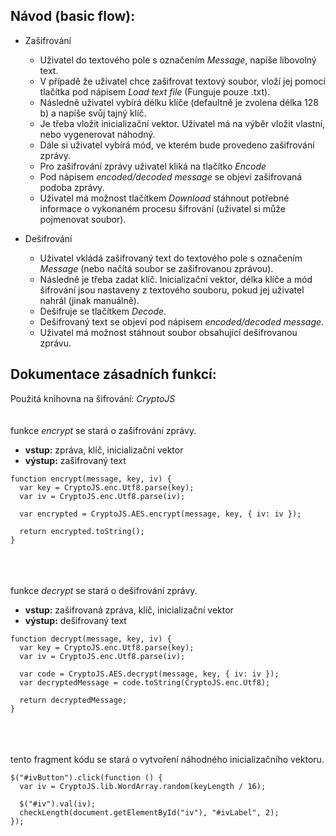 ## Návod (basic flow):

- Zašifrování
  - Uživatel do textového pole s označením *Message*, napíše libovolný text.
  - V případě že uživatel chce zašifrovat textový soubor, vloží jej pomocí tlačítka pod nápisem *Load text file* (Funguje pouze .txt).
  - Následně uživatel vybírá délku klíče (defaultně je zvolena délka 128 b) a napíše svůj tajný klíč.
  - Je třeba vložit inicializační vektor. Uživatel má na výběr vložit vlastní, nebo vygenerovat náhodný.
  - Dále si uživatel vybírá mód, ve kterém bude provedeno zašifrování zprávy.
  - Pro zašifrování zprávy uživatel kliká na tlačítko *Encode*
  - Pod nápisem *encoded/decoded message* se objeví zašifrovaná podoba zprávy.
  - Uživatel má možnost tlačítkem *Download* stáhnout potřebné informace o vykonaném procesu šifrování (uživatel si může pojmenovat soubor).

- Dešifrování
  - Uživatel vkládá zašifrovaný text do textového pole s označením *Message* (nebo načítá soubor se zašifrovanou zprávou).
  - Následně je třeba zadat klíč. Inicializační vektor, délka klíče a mód šifrování jsou nastaveny z textového souboru, pokud jej uživatel nahrál (jinak manuálně).
  - Dešifruje se tlačítkem *Decode*.
  - Dešifrovaný text se objeví pod nápisem *encoded/decoded message*.
  - Uživatel má možnost stáhnout soubor obsahující dešifrovanou zprávu.

## Dokumentace zásadních funkcí:

Použitá knihovna na šifrování: *CryptoJS*
</br></br></br>
funkce _encrypt_ se stará o zašifrování zprávy.

- **vstup:** zpráva, klíč, inicializační vektor
- **výstup:** zašifrovaný text

```
function encrypt(message, key, iv) {
  var key = CryptoJS.enc.Utf8.parse(key);
  var iv = CryptoJS.enc.Utf8.parse(iv);

  var encrypted = CryptoJS.AES.encrypt(message, key, { iv: iv });

  return encrypted.toString();
}
```

</br></br></br>
funkce _decrypt_ se stará o dešifrování zprávy.

- **vstup:** zašifrovaná zpráva, klíč, inicializační vektor
- **výstup:** dešifrovaný text

```
function decrypt(message, key, iv) {
  var key = CryptoJS.enc.Utf8.parse(key);
  var iv = CryptoJS.enc.Utf8.parse(iv);

  var code = CryptoJS.AES.decrypt(message, key, { iv: iv });
  var decryptedMessage = code.toString(CryptoJS.enc.Utf8);

  return decryptedMessage;
}
```

</br></br></br>
tento fragment kódu se stará o vytvoření náhodného inicializačního vektoru.

```
$("#ivButton").click(function () {
  var iv = CryptoJS.lib.WordArray.random(keyLength / 16);

  $("#iv").val(iv);
  checkLength(document.getElementById("iv"), "#ivLabel", 2);
});
```
